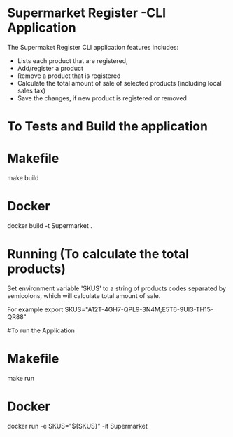 # ​Supermarket​ ​Register​ ​-​ ​CLI​ ​Application
​The​ ​Supermaket Register CLI application features includes:

- Lists each​ ​product that are registered,
- Add/register a product
- Remove a product that is registered
- Calculate ​the​ ​total​ ​amount​ ​of​ ​sale of selected products (including local​ ​sales​ ​tax​)​ ​
- Save the changes, if new product is registered or removed

# To Tests and Build the application

# Makefile
make build

# Docker
docker build -t Supermarket .

# Running (To calculate the total products)
Set environment variable 'SKUS' to a string of products codes separated by semicolons, which will calculate total amount of sale.

For example
export SKUS="A12T-4GH7-QPL9-3N4M;E5T6-9UI3-TH15-QR88"

#To run the Application

# Makefile
make run

# Docker
docker run -e SKUS="${SKUS}" -it Supermarket
